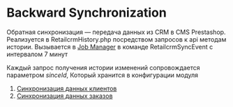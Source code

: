 # Backward Synchronization

Обратная синхронизация — передача данных из CRM в CMS Prestashop. Реализуется в RetailcrmHistory.php посредством запросов к api методам истории. Вызывается в [Job Manager](../CLI%20&%20Job%20Manager/README.md) в команде RetailcrmSyncEvent с интервалом 7 минут

Каждый запрос получения истории изменений сопровождается параметром _sinceId_, Который хранится в конфигурации модуля

1. [Синхронизация данных клиентов](Customers.md)
2. [Синхронизация данных заказов](Orders.md)